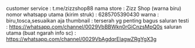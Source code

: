 
customer service : t.me/zizzshop88
nama store : Zizz Shop (warna biru)
nomor whatsapp utama (kirim struk) : 6285705390430
warna : biru,tosca,sesuaikan aja
thumbnail : terserah yg penting bagus
saluran testi : https://whatsapp.com/channel/0029VbBBWkn0rGiCnzsMpQ0s
saluran utama (buat ngarah info sc) : https://whatsapp.com/channel/0029VbAgdqrElagwZRgYgX3g


